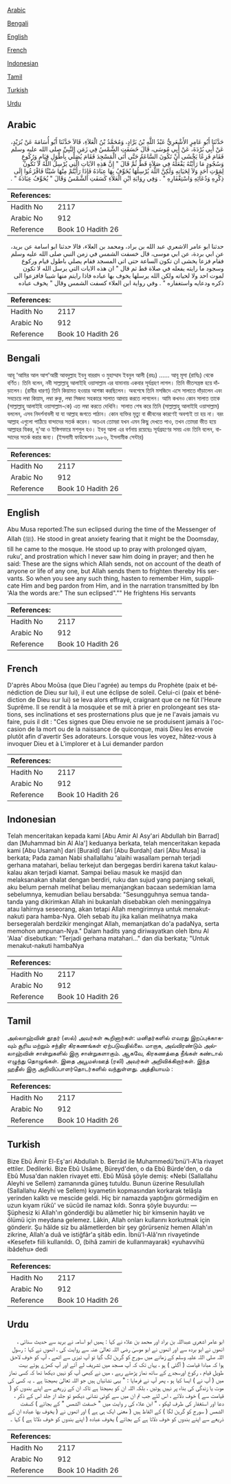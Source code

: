 [Arabic](#arabic)

[Bengali](#bengali)

[English](#english)

[French](#french)

[Indonesian](#indonesian)

[Tamil](#tamil)

[Turkish](#turkish)

[Urdu](#urdu)

## Arabic


<div dir="rtl" lang="ar" style={{fontSize:'larger',backgroundColor:'#f8f9fa',padding:20}}>
حَدَّثَنَا أَبُو عَامِرٍ الأَشْعَرِيُّ عَبْدُ اللَّهِ بْنُ بَرَّادٍ، وَمُحَمَّدُ بْنُ الْعَلاَءِ، قَالاَ حَدَّثَنَا أَبُو أُسَامَةَ عَنْ بُرَيْدٍ، عَنْ أَبِي بُرْدَةَ، عَنْ أَبِي مُوسَى، قَالَ خَسَفَتِ الشَّمْسُ فِي زَمَنِ النَّبِيِّ صلى الله عليه وسلم فَقَامَ فَزِعًا يَخْشَى أَنْ تَكُونَ السَّاعَةُ حَتَّى أَتَى الْمَسْجِدَ فَقَامَ يُصَلِّي بِأَطْوَلِ قِيَامٍ وَرُكُوعٍ وَسُجُودٍ مَا رَأَيْتُهُ يَفْعَلُهُ فِي صَلاَةٍ قَطُّ ثُمَّ قَالَ ‏"‏ إِنَّ هَذِهِ الآيَاتِ الَّتِي يُرْسِلُ اللَّهُ لاَ تَكُونُ لِمَوْتِ أَحَدٍ وَلاَ لِحَيَاتِهِ وَلَكِنَّ اللَّهَ يُرْسِلُهَا يُخَوِّفُ بِهَا عِبَادَهُ فَإِذَا رَأَيْتُمْ مِنْهَا شَيْئًا فَافْزَعُوا إِلَى ذِكْرِهِ وَدُعَائِهِ وَاسْتِغْفَارِهِ ‏"‏ ‏.‏ وَفِي رِوَايَةِ ابْنِ الْعَلاَءِ كَسَفَتِ الشَّمْسُ وَقَالَ ‏"‏ يُخَوِّفُ عِبَادَهُ ‏"‏ ‏.‏
</div>
<div style={{backgroundColor:'#f8f9fa',padding:20, marginBottom: 10}}><table> <thead> <tr> <th>References:</th> <th></th> </tr> </thead> <tbody><tr><td>Hadith No</td><td>2117</td></tr><tr><td>Arabic No</td><td>912</td></tr><tr><td>Reference</td><td>Book 10 Hadith 26</td></tr></tbody></table></div>


<div dir="rtl" lang="ar" style={{fontSize:'larger',backgroundColor:'#f8f9fa',padding:20}}>
حدثنا ابو عامر الاشعري عبد الله بن براد، ومحمد بن العلاء، قالا حدثنا ابو اسامة عن بريد، عن ابي بردة، عن ابي موسى، قال خسفت الشمس في زمن النبي صلى الله عليه وسلم فقام فزعا يخشى ان تكون الساعة حتى اتى المسجد فقام يصلي باطول قيام وركوع وسجود ما رايته يفعله في صلاة قط ثم قال " ان هذه الايات التي يرسل الله لا تكون لموت احد ولا لحياته ولكن الله يرسلها يخوف بها عباده فاذا رايتم منها شييا فافزعوا الى ذكره ودعايه واستغفاره " . وفي رواية ابن العلاء كسفت الشمس وقال " يخوف عباده
</div>
<div style={{backgroundColor:'#f8f9fa',padding:20, marginBottom: 10}}><table> <thead> <tr> <th>References:</th> <th></th> </tr> </thead> <tbody><tr><td>Hadith No</td><td>2117</td></tr><tr><td>Arabic No</td><td>912</td></tr><tr><td>Reference</td><td>Book 10 Hadith 26</td></tr></tbody></table></div>

## Bengali


<div dir="ltr" lang="bn" style={{fontSize:'larger',backgroundColor:'#f8f9fa',padding:20}}>
আবূ ‘আমির আল আশ'আরী আবদুল্লাহ ইবনু বাররাদ ও মুহাম্মাদ ইবনুল আলী (রহঃ) ...... আবূ মূসা (রাযিঃ) থেকে বর্ণিত। তিনি বলেন, নবী সাল্লাল্লাহু আলাইহি ওয়াসাল্লাম এর যামানায় একবার সূর্যগ্রহণ লাগল। তিনি ভীতসন্ত্রস্ত হয়ে দাঁড়ালেন। (রাবীর ধারণা) তিনি কিয়ামত হওয়ার আশঙ্কা করছিলেন। অবশেষে তিনি মসজিদে এসে সালাতে দাঁড়ালেন এবং সবচেয়ে লম্বা কিয়াম, লম্বা রুকু, লম্বা সিজদা সহকারে সালাত আদায় করতে লাগলেন। আমি কখনও কোন সালাত তাকে (সাল্লাল্লাহু আলাইহি ওয়াসাল্লাম-কে) এত লম্বা করতে দেখিনি। সালাত শেষ করে তিনি (সাল্লাল্লাহু আলাইহি ওয়াসাল্লাম) বললেন, এসব নিদর্শনাবলী যা যা আল্লাহ জগতে পাঠান। কোন ব্যক্তির মৃত্যু বা জীবনের কারণেই অবশ্যই তা হয় না। বরং আল্লাহ এগুলো পাঠিয়ে বান্দাদের সতর্ক করেন। অতএব তোমরা যখন এমন কিছু দেখতে পাও, তখন তোমরা ভীত হয়ে আল্লাহর যিকর, দু'আ ও ইস্তিগফারে মশগুল হও। ইবনু আলা এর বর্ণনায় রয়েছেঃ সূর্যগ্রহণের সময় এবং তিনি বলেন, বান্দাদের সতর্ক করার জন্য। (ইসলামী ফাউন্ডেশন ১৯৮৬, ইসলামীক সেন্টার)
</div>
<div style={{backgroundColor:'#f8f9fa',padding:20, marginBottom: 10}}><table> <thead> <tr> <th>References:</th> <th></th> </tr> </thead> <tbody><tr><td>Hadith No</td><td>2117</td></tr><tr><td>Arabic No</td><td>912</td></tr><tr><td>Reference</td><td>Book 10 Hadith 26</td></tr></tbody></table></div>

## English


<div dir="ltr" lang="en" style={{fontSize:'larger',backgroundColor:'#f8f9fa',padding:20}}>
Abu Musa reported:The sun eclipsed during the time of the Messenger of Allah (ﷺ). He stood in great anxiety fearing that it might be the Doomsday, till he came to the mosque. He stood up to pray with prolonged qiyam, ruku', and prostration which I never saw him doing in prayer; and then he said: These are the signs which Allah sends, not on account of the death of anyone or life of any one, but Allah sends them to frighten thereby His servants. So when you see any such thing, hasten to remember Him, supplicate Him and beg pardon from Him, and in the narration transmitted by Ibn 'Ala the words are:" The sun eclipsed"."" He frightens His servants
</div>
<div style={{backgroundColor:'#f8f9fa',padding:20, marginBottom: 10}}><table> <thead> <tr> <th>References:</th> <th></th> </tr> </thead> <tbody><tr><td>Hadith No</td><td>2117</td></tr><tr><td>Arabic No</td><td>912</td></tr><tr><td>Reference</td><td>Book 10 Hadith 26</td></tr></tbody></table></div>

## French


<div dir="ltr" lang="fr" style={{fontSize:'larger',backgroundColor:'#f8f9fa',padding:20}}>
D'après Abou Moûsa (que Dieu l'agrée) au temps du Prophète (paix et bénédiction de Dieu sur lui), il eut une éclipse de soleil. Celui-ci (paix et bénédiction de Dieu sur lui) se leva alors effrayé, craignant que ce ne fût l'Heure Suprême. Il se rendit à la mosquée et se mit à prier en prolongeant ses stations, ses inclinations et ses prosternations plus que je ne l'avais jamais vu faire, puis il dit : "Ces signes que Dieu envoie ne se produisent jamais à l'occasion de la mort ou de la naissance de quiconque, mais Dieu les envoie plutôt afin d'avertir Ses adorateurs. Lorsque vous les voyez, hâtez-vous à invoquer Dieu et à L'implorer et à Lui demander pardon
</div>
<div style={{backgroundColor:'#f8f9fa',padding:20, marginBottom: 10}}><table> <thead> <tr> <th>References:</th> <th></th> </tr> </thead> <tbody><tr><td>Hadith No</td><td>2117</td></tr><tr><td>Arabic No</td><td>912</td></tr><tr><td>Reference</td><td>Book 10 Hadith 26</td></tr></tbody></table></div>

## Indonesian


<div dir="ltr" lang="id" style={{fontSize:'larger',backgroundColor:'#f8f9fa',padding:20}}>
Telah menceritakan kepada kami [Abu Amir Al Asy'ari Abdullah bin Barrad] dan [Muhammad bin Al Ala'] keduanya berkata, telah menceritakan kepada kami [Abu Usamah] dari [Buraid] dari [Abu Burdah] dari [Abu Musa] ia berkata; Pada zaman Nabi shallallahu 'alaihi wasallam pernah terjadi gerhana matahari, beliau terkejut dan bergegas berdiri karena takut kalau-kalau akan terjadi kiamat. Sampai beliau masuk ke masjid dan melaksanakan shalat dengan berdiri, ruku dan sujud yang panjang sekali, aku belum pernah melihat beliau memanjangkan bacaan sedemikian lama sebelumnya, kemudian beliau bersabda: "Sesungguhnya semua tanda-tanda yang dikirimkan Allah ini bukanlah disebabkan oleh meninggalnya atau lahirnya seseorang, akan tetapi Allah mengirimnya untuk menakut-nakuti para hamba-Nya. Oleh sebab itu jika kalian melihatnya maka bersegeralah berdzikir mengingat Allah, memanjatkan do'a padaNya, serta memohon ampunan-Nya." Dalam hadits yang diriwayatkan oleh Ibnu Al 'Alaa' disebutkan: "Terjadi gerhana matahari…" dan dia berkata; "Untuk menakut-nakuti hambaNya
</div>
<div style={{backgroundColor:'#f8f9fa',padding:20, marginBottom: 10}}><table> <thead> <tr> <th>References:</th> <th></th> </tr> </thead> <tbody><tr><td>Hadith No</td><td>2117</td></tr><tr><td>Arabic No</td><td>912</td></tr><tr><td>Reference</td><td>Book 10 Hadith 26</td></tr></tbody></table></div>

## Tamil


<div dir="ltr" lang="ta" style={{fontSize:'larger',backgroundColor:'#f8f9fa',padding:20}}>
அல்லாஹ்வின் தூதர் (ஸல்) அவர்கள் கூறினார்கள்: மனிதர்களில் எவரது இறப்புக்காகவும் சூரிய மற்றும் சந்திர கிரகணங்கள் ஏற்படுவதில்லை. மாறாக, அவ்விரண்டும் அல்லாஹ்வின் சான்றுகளில் இரு சான்றுகளாகும். ஆகவே, கிரகணத்தை நீங்கள் கண்டால் எழுந்து தொழுங்கள். இதை அபூமஸ்ஊத் (ரலி) அவர்கள் அறிவிக்கிறார்கள். இந்த ஹதீஸ் இரு அறிவிப்பாளர்தொடர்களில் வந்துள்ளது. அத்தியாயம் :
</div>
<div style={{backgroundColor:'#f8f9fa',padding:20, marginBottom: 10}}><table> <thead> <tr> <th>References:</th> <th></th> </tr> </thead> <tbody><tr><td>Hadith No</td><td>2117</td></tr><tr><td>Arabic No</td><td>912</td></tr><tr><td>Reference</td><td>Book 10 Hadith 26</td></tr></tbody></table></div>

## Turkish


<div dir="ltr" lang="tr" style={{fontSize:'larger',backgroundColor:'#f8f9fa',padding:20}}>
Bize Ebû Âmir El-Eş'ari Abdullah b. Berrâd ile Muhammedü'bnü'l-A'la rivayet ettiler. Dedilerki. Bize Ebû Usâme, Büreyd'den, o da Ebû Bürde'den, o da Ebû Musa'dan naklen rivayet etti. Ebû Mûsâ şöyle demiş: «Nebi (Sallallahu Aleyhi ve Sellem) zamanında güneş tutuldu. Bunun üzerine Resulullah (Sallallahu Aleyhi ve Sellem) kıyametin kopmasından korkarak telâşla yerinden kalktı ve mescide geldi. Hiç bir namazda yaptığını görmediğim en uzun kıyam rükû' ve sücûd ile namaz kıldı. Sonra şöyle buyurdu: — Şüphesiz ki Allah'ın gönderdiği bu alâmetler hiç bir kimsenin hayâtı ve ölümü için meydana gelemez. Lâkin, Allah onları kullarını korkutmak için gönderir. Şu hâlde siz bu alâmetlerden bir şey görürseniz hemen Allah'ın zikrine, Allah'a duâ ve istiğfâr'a şitâb edin. İbnü'l-Alâ'nın rivayetinde «Kesefet» fiili kullanıldı. O, (bihâ zamiri de kullanmayarak) «yuhavvihü ibâdehu» dedi
</div>
<div style={{backgroundColor:'#f8f9fa',padding:20, marginBottom: 10}}><table> <thead> <tr> <th>References:</th> <th></th> </tr> </thead> <tbody><tr><td>Hadith No</td><td>2117</td></tr><tr><td>Arabic No</td><td>912</td></tr><tr><td>Reference</td><td>Book 10 Hadith 26</td></tr></tbody></table></div>

## Urdu


<div dir="rtl" lang="ur" style={{fontSize:'larger',backgroundColor:'#f8f9fa',padding:20}}>
ابو عامر اشعری عبداللہ بن براد اور محمد بن علاء نے کہا : ہمیں ابو اسامہ نے برید سے حدیث سنائی ، انھوں نے ابو بردہ سے اور انھوں نے ابو موسیٰ رضی اللہ تعالیٰ عنہ سے روایت کی ، انھوں نے کہا : رسول اللہ صلی اللہ علیہ وسلم کے زمانے میں سورج کو گرہن لگ گیا تو آپ تیزی سے اٹھے ، آپ کو خوف لاحق ہوا کہ مبادا قیامت ( آگئی ) ہو ، یہاں تک کہ آپ مسجد میں تشریف لے آئے اور آپ کھڑے ہوئے بہت طویل قیام ، رکوع اورسجدے کے ساتھ نماز پڑھتے رہے ، میں نے کبھی آپ کو نہیں دیکھا تھا کہ کسی نماز میں ( آپ نے ) ایسا کیا ہو ، پھر آپ نے فرمایا : " یہی نشانیاں ہیں جو اللہ تعالیٰ بھیجتا ہے ۔ یہ کسی کی موت یا زندگی کی بناء پر نہیں ہوتیں ، بلکہ اللہ ان کو بھیجتا ہے تاکہ ان کے زریعے سے اپنے بندوں کو ( قیامت سے ) خوف دلائے ، اس لئے جب تم ان میں سے کوئی نشانی دیکھو تو جلد از جلد اس کے ذکر ، دعا اور استغفار کی طرف لپکو ، " ابن علاء کی ر وایت میں " خسفت الشمس " کے بجائے ) كسفت الشمس ( سورج کو گرہن لگا ) کے الفاظ ہیں ( معنی ایک ہی ہے ) اور انھوں نے ( يخوف بها عباده ان کے ذریعے سے اپنے بندوں کو خوف دلاتا ہے کے بجائے ) يخوف عباده ( اپنے بندوں کو خوف دلاتا ہے ) کہا ۔
</div>
<div style={{backgroundColor:'#f8f9fa',padding:20, marginBottom: 10}}><table> <thead> <tr> <th>References:</th> <th></th> </tr> </thead> <tbody><tr><td>Hadith No</td><td>2117</td></tr><tr><td>Arabic No</td><td>912</td></tr><tr><td>Reference</td><td>Book 10 Hadith 26</td></tr></tbody></table></div>